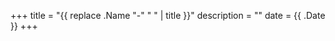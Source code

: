 +++
title       = "{{ replace .Name "-" " " | title }}"
description = ""
date        = {{ .Date }}
+++
